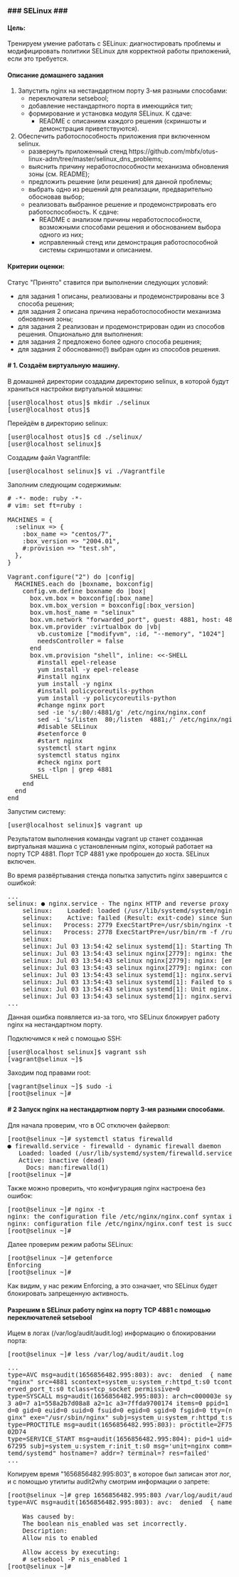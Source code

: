<h3>### SELinux ###</h3>

<h4>Цель:</h4>
<p>Тренируем умение работать с SELinux: диагностировать проблемы и модифицировать политики SELinux для корректной работы приложений, если это требуется.</p>

<h4>Описание домашнего задания</h4>
<ol>
  <li>Запустить nginx на нестандартном порту 3-мя разными способами:
  <ul>
    <li>переключатели setsebool;</li>
    <li>добавление нестандартного порта в имеющийся тип;</li>
    <li>формирование и установка модуля SELinux. К сдаче:
    <ul>
      <li>README с описанием каждого решения (скриншоты и демонстрация приветствуются).</li>
    </ul></li>
  </ul></li>
  <li>Обеспечить работоспособность приложения при включенном selinux.
  <ul>
    <li>развернуть приложенный стенд https://github.com/mbfx/otus-linux-adm/tree/master/selinux_dns_problems;</li>
    <li>выяснить причину неработоспособности механизма обновления зоны (см. README);</li>
    <li>предложить решение (или решения) для данной проблемы;</li>
    <li>выбрать одно из решений для реализации, предварительно обосновав выбор;</li>
    <li>реализовать выбранное решение и продемонстрировать его работоспособность. К сдаче:
    <ul>
      <li>README с анализом причины неработоспособности, возможными способами решения и обоснованием выбора одного из них;</li>
      <li>исправленный стенд или демонстрация работоспособной системы скриншотами и описанием.</li>
    </ul></li>
  </ul></li>
</ol>

<h4>Критерии оценки:</h4>
<p>Статус "Принято" ставится при выполнении следующих условий:</p>
<ul>
  <li>для задания 1 описаны, реализованы и продемонстрированы все 3 способа решения;</li>
  <li>для задания 2 описана причина неработоспособности механизма обновления зоны;</li>
  <li>для задания 2 реализован и продемонстрирован один из способов решения. Опционально для выполнения:</li>
  <li>для задания 2 предложено более одного способа решения;</li>
  <li>для задания 2 обоснованно(!) выбран один из способов решения.</li>
</ul>

<h4># 1. Создаём виртуальную машину.</h4>

<p>В домашней директории создадим директорию selinux, в которой будут храниться настройки виртуальной машины:</p>

<pre>[user@localhost otus]$ mkdir ./selinux
[user@localhost otus]$</pre>

<p>Перейдём в директорию selinux:</p>

<pre>[user@localhost otus]$ cd ./selinux/
[user@localhost selinux]$</pre>

<p>Создадим файл Vagrantfile:</p>

<pre>[user@localhost selinux]$ vi ./Vagrantfile</pre>

<p>Заполним следующим содержимым:</p>

<pre># -*- mode: ruby -*-
# vim: set ft=ruby :

MACHINES = {
  :selinux => {
    :box_name => "centos/7",
    :box_version => "2004.01",
    #:provision => "test.sh",
  },
}

Vagrant.configure("2") do |config|
  MACHINES.each do |boxname, boxconfig|
    config.vm.define boxname do |box|
      box.vm.box = boxconfig[:box_name]
      box.vm.box_version = boxconfig[:box_version]
      box.vm.host_name = "selinux"
      box.vm.network "forwarded_port", guest: 4881, host: 4881
      box.vm.provider :virtualbox do |vb|
        vb.customize ["modifyvm", :id, "--memory", "1024"]
        needsController = false
      end
      box.vm.provision "shell", inline: <<-SHELL
        #install epel-release
        yum install -y epel-release
        #install nginx
        yum install -y nginx
        #install policycoreutils-python
        yum install -y policycoreutils-python
        #change nginx port
        sed -ie 's/:80/:4881/g' /etc/nginx/nginx.conf
        sed -i 's/listen  80;/listen  4881;/' /etc/nginx/nginx.conf
        #disable SELinux
        #setenforce 0
        #start nginx
        systemctl start nginx
        systemctl status nginx
        #check nginx port
        ss -tlpn | grep 4881
      SHELL
    end
  end
end
</pre>

<p>Запустим систему:</p>

<pre>[user@localhost selinux]$ vagrant up</pre>

<p>Результатом выполнения команды vagrant up станет созданная виртуальная машина с установленным nginx, который работает на порту TCP 4881. Порт TCP 4881 уже проброшен до хоста. SELinux включен.</p>

<p>Во время развёртывания стенда попытка запустить nginx завершится с ошибкой:</p>

<pre>...
selinux: ● nginx.service - The nginx HTTP and reverse proxy server
    selinux:    Loaded: loaded (/usr/lib/systemd/system/nginx.service; disabled; vendor preset: disabled)
    selinux:    Active: failed (Result: exit-code) since Sun 2022-07-03 13:54:43 UTC; 13ms ago
    selinux:   Process: 2779 ExecStartPre=/usr/sbin/nginx -t (code=exited, status=1/FAILURE)
    selinux:   Process: 2778 ExecStartPre=/usr/bin/rm -f /run/nginx.pid (code=exited, status=0/SUCCESS)
    selinux: 
    selinux: Jul 03 13:54:42 selinux systemd[1]: Starting The nginx HTTP and reverse proxy server...
    selinux: Jul 03 13:54:43 selinux nginx[2779]: nginx: the configuration file /etc/nginx/nginx.conf syntax is ok
    selinux: Jul 03 13:54:43 selinux nginx[2779]: nginx: [emerg] bind() to [::]:4881 failed (13: Permission denied)
    selinux: Jul 03 13:54:43 selinux nginx[2779]: nginx: configuration file /etc/nginx/nginx.conf test failed
    selinux: Jul 03 13:54:43 selinux systemd[1]: nginx.service: control process exited, code=exited status=1
    selinux: Jul 03 13:54:43 selinux systemd[1]: Failed to start The nginx HTTP and reverse proxy server.
    selinux: Jul 03 13:54:43 selinux systemd[1]: Unit nginx.service entered failed state.
    selinux: Jul 03 13:54:43 selinux systemd[1]: nginx.service failed.
...</pre>

<p>Данная ошибка появляется из-за того, что SELinux блокирует работу nginx на нестандартном порту.</p>

<p>Подключимся к ней с помощью SSH:</p>

<pre>[user@localhost selinux]$ vagrant ssh
[vagrant@selinux ~]$</pre>

<p>Заходим под правами root:</p>

<pre>[vagrant@selinux ~]$ sudo -i
[root@selinux ~]#</pre>

<h4># 2 Запуск nginx на нестандартном порту 3-мя разными способами.</h4>

<p>Для начала проверим, что в ОС отключен файервол:</p>

<pre>[root@selinux ~]# systemctl status firewalld
● firewalld.service - firewalld - dynamic firewall daemon
   Loaded: loaded (/usr/lib/systemd/system/firewalld.service; disabled; vendor preset: enabled)
   Active: inactive (dead)
     Docs: man:firewalld(1)
[root@selinux ~]#</pre>

<p>Также можно проверить, что конфигурация nginx настроена без ошибок:</p>

<pre>[root@selinux ~]# nginx -t
nginx: the configuration file /etc/nginx/nginx.conf syntax is ok
nginx: configuration file /etc/nginx/nginx.conf test is successful
[root@selinux ~]#</pre>

<p>Далее проверим режим работы SELinux:</p>

<pre>[root@selinux ~]# getenforce
Enforcing
[root@selinux ~]#</pre>

<p>Как видим, у нас режим Enforcing, а это означает, что SELinux будет блокировать запрещенную активность.</p>

<h4>Разрешим в SELinux работу nginx на порту TCP 4881 c помощью переключателей setsebool</h4>

<p>Ищем в логах (/var/log/audit/audit.log) информацию о блокировании порта:</p>

<pre>[root@selinux ~]# less /var/log/audit/audit.log</pre>

<pre>...
type=AVC msg=audit(1656856482.995:803): avc:  denied  { name_bind } for  pid=2779 comm=
"nginx" src=4881 scontext=system_u:system_r:httpd_t:s0 tcontext=system_u:object_r:unres
erved_port_t:s0 tclass=tcp_socket permissive=0
type=SYSCALL msg=audit(1656856482.995:803): arch=c000003e syscall=49 success=no exit=-1
3 a0=7 a1=558a2b7d08a8 a2=1c a3=7ffda9700174 items=0 ppid=1 pid=2779 auid=4294967295 ui
d=0 gid=0 euid=0 suid=0 fsuid=0 egid=0 sgid=0 fsgid=0 tty=(none) ses=4294967295 comm="n
ginx" exe="/usr/sbin/nginx" subj=system_u:system_r:httpd_t:s0 key=(null)
type=PROCTITLE msg=audit(1656856482.995:803): proctitle=2F7573722F7362696E2F6E67696E780
02D74
type=SERVICE_START msg=audit(1656856482.995:804): pid=1 uid=0 auid=4294967295 ses=42949
67295 subj=system_u:system_r:init_t:s0 msg='unit=nginx comm="systemd" exe="/usr/lib/sys
temd/systemd" hostname=? addr=? terminal=? res=failed'
...</pre>

<p>Копируем время "1656856482.995:803", в которое был записан этот лог, и с помощью утилиты audit2why смотрим информации о запрете:</p>

<pre>[root@selinux ~]# grep 1656856482.995:803 /var/log/audit/audit.log | audit2why
type=AVC msg=audit(1656856482.995:803): avc:  denied  { name_bind } for  pid=2779 comm="nginx" src=4881 scontext=system_u:system_r:httpd_t:s0 tcontext=system_u:object_r:unreserved_port_t:s0 tclass=tcp_socket permissive=0

	Was caused by:
	The boolean nis_enabled was set incorrectly. 
	Description:
	Allow nis to enabled

	Allow access by executing:
	# setsebool -P nis_enabled 1
[root@selinux ~]#</pre>





